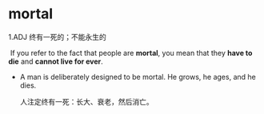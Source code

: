 # mortal

1.ADJ 终有一死的；不能永生的

​	If you refer to the fact that people are **mortal**, you mean that they **have to die** and **cannot live for ever**.

- A man is deliberately designed to be mortal. He grows, he ages, and he dies.

  人注定终有一死：长大、衰老，然后消亡。